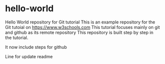 # hello-world
Hello World repository for Git tutorial
This is an example repository for the Git tutoial on https://www.w3schools.com
This tutorial focuses mainly on git and github as its remote repository
This repository is built step by step in the tutorial.

It now include steps for github


Line for update readme